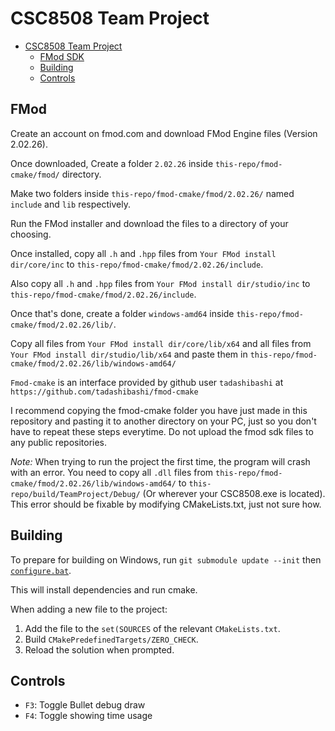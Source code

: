 # CSC8508 Team Project

- [CSC8508 Team Project](#csc8508-team-project)
  - [FMod SDK](#FMod)
  - [Building](#building)
  - [Controls](#controls)

## FMod

Create an account on fmod.com and download FMod Engine files (Version 2.02.26).

Once downloaded, Create a folder `2.02.26` inside `this-repo/fmod-cmake/fmod/` directory.

Make two folders inside `this-repo/fmod-cmake/fmod/2.02.26/` named `include` and `lib` respectively.

Run the FMod installer and download the files to a directory of your choosing.

Once installed, copy all `.h` and `.hpp` files from `Your FMod install dir/core/inc` to `this-repo/fmod-cmake/fmod/2.02.26/include`.

Also copy all `.h` and `.hpp` files from `Your FMod install dir/studio/inc` to `this-repo/fmod-cmake/fmod/2.02.26/include`.

Once that's done, create a folder `windows-amd64` inside `this-repo/fmod-cmake/fmod/2.02.26/lib/`.

Copy all files from `Your FMod install dir/core/lib/x64` and all files from `Your FMod install dir/studio/lib/x64` and paste them in `this-repo/fmod-cmake/fmod/2.02.26/lib/windows-amd64/`

`Fmod-cmake` is an interface provided by github user `tadashibashi` at `https://github.com/tadashibashi/fmod-cmake`

I recommend copying the fmod-cmake folder you have just made in this repository and pasting it to another directory on your PC, just so you don't have to repeat these steps everytime. Do not upload the fmod sdk files to any public repositories.

*Note:* When trying to run the project the first time, the program will crash with an error. You need to copy all `.dll` files from `this-repo/fmod-cmake/fmod/2.02.26/lib/windows-amd64/` to `this-repo/build/TeamProject/Debug/` (Or wherever your CSC8508.exe is located). This error should be fixable by modifying CMakeLists.txt, just not sure how.

## Building

To prepare for building on Windows, run
`git submodule update --init` then [`configure.bat`](./configure.bat).

This will install dependencies and run cmake.

When adding a new file to the project:
1. Add the file to the `set(SOURCES` of the relevant `CMakeLists.txt`.
2. Build `CMakePredefinedTargets/ZERO_CHECK`.
3. Reload the solution when prompted.

## Controls

- `F3`: Toggle Bullet debug draw
- `F4`: Toggle showing time usage
